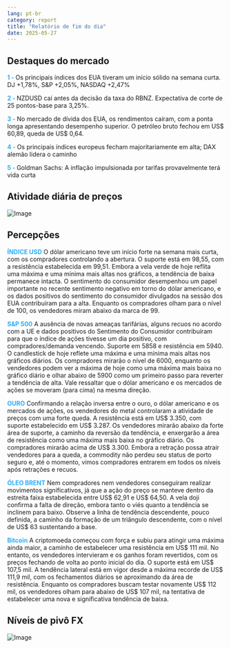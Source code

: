 ```yaml
---
lang: pt-br
category: report
title: "Relatório de fim do dia"
date: 2025-05-27
---
```



<h2>Destaques do mercado</h2>
<strong style="color: #2caef7;">1 - </strong> Os principais índices dos EUA tiveram um início sólido na semana curta. DJ +1,78%, S&P +2,05%, NASDAQ +2,47%

<strong style="color: #2caef7;">2 - </strong> NZDUSD cai antes da decisão da taxa do RBNZ. Expectativa de corte de 25 pontos-base para 3,25%.

<strong style="color: #2caef7;">3 - </strong> No mercado de dívida dos EUA, os rendimentos caíram, com a ponta longa apresentando desempenho superior. O petróleo bruto fechou em US$ 60,89, queda de US$ 0,64.

<strong style="color: #2caef7;">4 - </strong> Os principais índices europeus fecham majoritariamente em alta; DAX alemão lidera o caminho

<strong style="color: #2caef7;">5 - </strong> Goldman Sachs: A inflação impulsionada por tarifas provavelmente terá vida curta



<h2>Atividade diária de preços</h2>
<img src="https://markleighedu.github.io/img/May-2025/27-May-2025/price.jpg" alt="Image"/>

<h2>Percepções</h2>
<strong style="color: #2caef7;">ÍNDICE USD</strong> O dólar americano teve um início forte na semana mais curta, com os compradores controlando a abertura. O suporte está em 98,55, com a resistência estabelecida em 99,51. Embora a vela verde de hoje reflita uma máxima e uma mínima mais altas nos gráficos, a tendência de baixa permanece intacta. O sentimento do consumidor desempenhou um papel importante no recente sentimento negativo em torno do dólar americano, e os dados positivos do sentimento do consumidor divulgados na sessão dos EUA contribuíram para a alta. Enquanto os compradores olham para o nível de 100, os vendedores miram abaixo da marca de 99.

<strong style="color: #2caef7;">S&P 500</strong> A ausência de novas ameaças tarifárias, alguns recuos no acordo com a UE e dados positivos do Sentimento do Consumidor contribuíram para que o índice de ações tivesse um dia positivo, com compradores/demanda vencendo. Suporte em 5858 e resistência em 5940. O candlestick de hoje reflete uma máxima e uma mínima mais altas nos gráficos diários. Os compradores mirarão o nível de 6000, enquanto os vendedores podem ver a máxima de hoje como uma máxima mais baixa no gráfico diário e olhar abaixo de 5900 como um primeiro passo para reverter a tendência de alta. Vale ressaltar que o dólar americano e os mercados de ações se moveram (para cima) na mesma direção.

<strong style="color: #2caef7;">OURO</strong> Confirmando a relação inversa entre o ouro, o dólar americano e os mercados de ações, os vendedores do metal controlaram a atividade de preços com uma forte queda. A resistência está em US$ 3.350, com suporte estabelecido em US$ 3.287. Os vendedores mirarão abaixo da forte área de suporte, a caminho da reversão da tendência, e enxergarão a área de resistência como uma máxima mais baixa no gráfico diário. Os compradores mirarão acima de US$ 3.300. Embora a retração possa atrair vendedores para a queda, a commodity não perdeu seu status de porto seguro e, até o momento, vimos compradores entrarem em todos os níveis após retrações e recuos.

<strong style="color: #2caef7;">ÓLEO BRENT</strong> Nem compradores nem vendedores conseguiram realizar movimentos significativos, já que a ação do preço se manteve dentro da estreita faixa estabelecida entre US$ 62,91 e US$ 64,50. A vela doji confirma a falta de direção, embora tanto o viés quanto a tendência se inclinem para baixo. Observe a linha de tendência descendente, pouco definida, a caminho da formação de um triângulo descendente, com o nível de US$ 63 sustentando a base.

<strong style="color: #2caef7;">Bitcoin</strong> A criptomoeda começou com força e subiu para atingir uma máxima ainda maior, a caminho de estabelecer uma resistência em US$ 111 mil. No entanto, os vendedores intervieram e os ganhos foram revertidos, com os preços fechando de volta ao ponto inicial do dia. O suporte está em US$ 107,5 mil. A tendência lateral está em vigor desde a máxima recorde de US$ 111,9 mil, com os fechamentos diários se aproximando da área de resistência. Enquanto os compradores buscam testar novamente US$ 112 mil, os vendedores olham para abaixo de US$ 107 mil, na tentativa de estabelecer uma nova e significativa tendência de baixa.



<h2>Níveis de pivô FX</h2>
<img src="https://markleighedu.github.io/img/May-2025/27-May-2025/pivot.jpg" alt="Image"/>